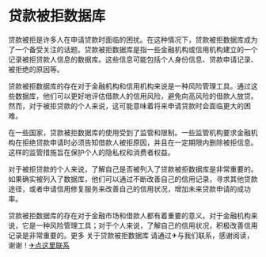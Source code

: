 # 贷款被拒数据库

贷款被拒是许多人在申请贷款时面临的困扰。在这种情况下，贷款被拒数据库成为了一个备受关注的话题。贷款被拒数据库是指一些金融机构或信用机构建立的一个记录被拒贷款人信息的数据库。这些信息可能包括个人身份信息、贷款申请记录、被拒绝的原因等。

贷款被拒数据库的存在对于金融机构和信用机构来说是一种风险管理工具。通过这些数据库，他们可以更好地评估借款人的信用风险，避免向高风险的借款人放贷。然而，对于被拒贷款的个人来说，这可能意味着将来申请贷款时会面临更大的困难。

在一些国家，贷款被拒数据库的使用受到了监管和限制。一些监管机构要求金融机构在拒绝贷款申请时必须告知借款人被拒原因，并且在一定期限内删除被拒信息。这样的监管措施旨在保护个人的隐私权和消费者权益。

对于被拒贷款的个人来说，了解自己是否被列入了贷款被拒数据库是非常重要的。如果确实被列入了数据库，他们可以通过不断改善自己的信用记录，寻求其他贷款途径，或者申请信用修复服务来改善自己的信用状况，增加未来贷款申请的成功率。

贷款被拒数据库的存在对于金融市场和借款人都有着重要的意义。对于金融机构来说，它是一种风险管理工具；对于个人来说，了解自己的信用状况，积极改善信用记录是非常重要的。更多 关于贷款被拒数据库 请通过✈与我们联系，感谢阅读，谢谢！[✈点这里联系](https://w.k02.cc)